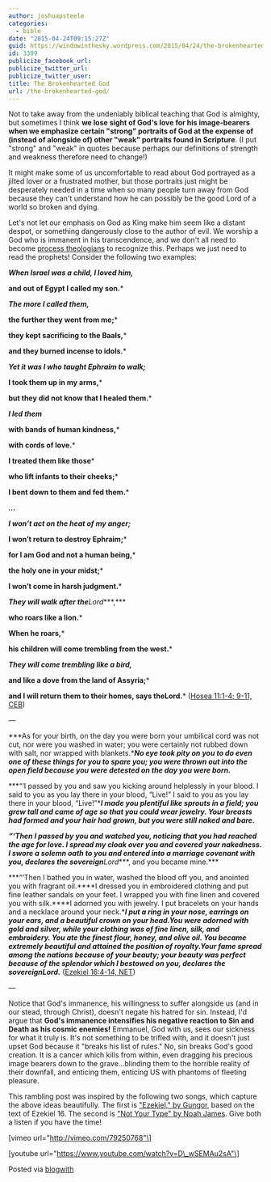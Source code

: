 ```yaml
---
author: joshuapsteele
categories:
  - bible
date: "2015-04-24T09:15:27Z"
guid: https://windowinthesky.wordpress.com/2015/04/24/the-brokenhearted-god/
id: 3309
publicize_facebook_url:
publicize_twitter_url:
publicize_twitter_user:
title: The Brokenhearted God
url: /the-brokenhearted-god/
---
```


Not to take away from the undeniably biblical teaching that God is almighty, but sometimes I think **we lose sight of God's love for his image-bearers when we emphasize certain "strong" portraits of God at the expense of (instead of alongside of) other "weak" portraits found in Scripture**. (I put "strong" and "weak" in quotes because perhaps our definitions of strength and weakness therefore need to change!)

It might make some of us uncomfortable to read about God portrayed as a jilted lover or a frustrated mother, but those portraits just might be desperately needed in a time when so many people turn away from God because they can't understand how he can possibly be the good Lord of a world so broken and dying.

Let's not let our emphasis on God as King make him seem like a distant despot, or something dangerously close to the author of evil. We worship a God who is immanent in his transcendence, and we don't all need to become [process theologians](http://en.wikipedia.org/wiki/Process_theology) to recognize this. Perhaps we just need to read the prophets! Consider the following two examples:

***When Israel was a child, I loved him,***

**and out of Egypt I called my son.***

***The more I called them,***

**the further they went from me;***

**they kept sacrificing to the Baals,***

**and they burned incense to idols.***

***Yet it was I who taught Ephraim to walk;***

**I took them up in my arms,***

**but they did not know that I healed them.***

***I led them***

**with bands of human kindness,***

**with cords of love.***

**I treated them like those***

**who lift infants to their cheeks;***

**I bent down to them and fed them.***

***…***

***I won’t act on the heat of my anger;***

**I won’t return to destroy Ephraim;***

**for I am God and not a human being,***

**the holy one in your midst;***

**I won’t come in harsh judgment.***

***They will walk after the****Lord****,***

**who roars like a lion.***

**When he roars,***

**his children will come trembling from the west.***

***They will come trembling like a bird,***

**and like a dove from the land of Assyria;***

**and I will return them to their homes, says the****Lord****.*** ([Hosea 11:1-4; 9-11, CEB](https://www.biblegateway.com/passage/?search=Hosea+11&amp;amp;version=CEB))

—

***As for your birth, on the day you were born your umbilical cord was not cut, nor were you washed in water; you were certainly not rubbed down with salt, nor wrapped with blankets.****No eye took pity on you to do even one of these things for you to spare you; you were thrown out into the open field because you were detested on the day you were born.***

***“‘I passed by you and saw you kicking around helplessly in your blood. I said to you as you lay there in your blood, “Live!” I said to you as you lay there in your blood, “Live!”****I made you plentiful like sprouts in a field; you grew tall and came of age so that you could wear jewelry. Your breasts had formed and your hair had grown, but you were still naked and bare.***

***“‘Then I passed by you and watched you, noticing that you had reached the age for love. I spread my cloak over you and covered your nakedness. I swore a solemn oath to you and entered into a marriage covenant with you, declares the sovereign****Lord****, and you became mine.***

***“‘Then I bathed you in water, washed the blood off you, and anointed you with fragrant oil.****I dressed you in embroidered clothing and put fine leather sandals on your feet. I wrapped you with fine linen and covered you with silk.****I adorned you with jewelry. I put bracelets on your hands and a necklace around your neck.****I put a ring in your nose, earrings on your ears, and a beautiful crown on your head.****You were adorned with gold and silver, while your clothing was of fine linen, silk, and embroidery. You ate the finest flour, honey, and olive oil. You became extremely beautiful and attained the position of royalty.****Your fame spread among the nations because of your beauty; your beauty was perfect because of the splendor which I bestowed on you, declares the sovereign****Lord****.*** ([Ezekiel 16:4-14, NET](https://www.biblegateway.com/passage/?search=Ezekiel%2016&amp;amp;version=NET))

—

Notice that God's immanence, his willingness to suffer alongside us (and in our stead, through Christ), doesn't negate his hatred for sin. Instead, I'd argue that **God's immanence intensifies his negative reaction to Sin and Death as his cosmic enemies!** Emmanuel, God with us, sees our sickness for what it truly is. It's not something to be trifled with, and it doesn't just upset God because it "breaks his list of rules." No, sin breaks God's good creation. It is a cancer which kills from within, even dragging his precious image bearers down to the grave…blinding them to the horrible reality of their downfall, and enticing them, enticing US with phantoms of fleeting pleasure.

This rambling post was inspired by the following two songs, which capture the above ideas beautifully. The first is ["Ezekiel," by Gungor](http://open.spotify.com/track/4xyARNLYUCYc0HubY88IX8), based on the text of Ezekiel 16. The second is ["Not Your Type" by Noah James](http://open.spotify.com/track/78BUC2TstlFmGvI1pvNhTT). Give both a listen if you have the time!

\[vimeo url="http://vimeo.com/79250768"\]

\[youtube url="https://www.youtube.com/watch?v=D\_wSEMAu2sA"\]

Posted via [blogwith](http://blogwith.co)